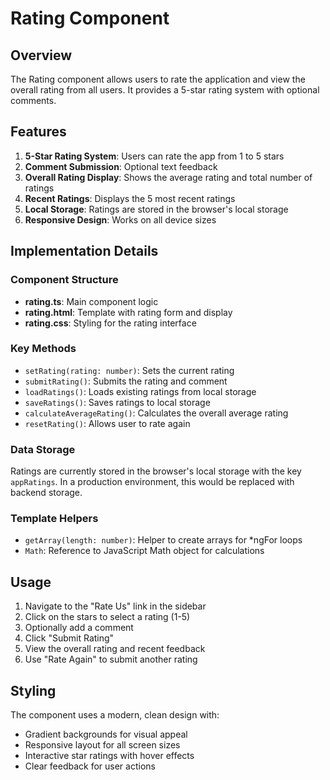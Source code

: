 # Rating Component

## Overview
The Rating component allows users to rate the application and view the overall rating from all users. It provides a 5-star rating system with optional comments.

## Features
1. **5-Star Rating System**: Users can rate the app from 1 to 5 stars
2. **Comment Submission**: Optional text feedback
3. **Overall Rating Display**: Shows the average rating and total number of ratings
4. **Recent Ratings**: Displays the 5 most recent ratings
5. **Local Storage**: Ratings are stored in the browser's local storage
6. **Responsive Design**: Works on all device sizes

## Implementation Details

### Component Structure
- **rating.ts**: Main component logic
- **rating.html**: Template with rating form and display
- **rating.css**: Styling for the rating interface

### Key Methods
- `setRating(rating: number)`: Sets the current rating
- `submitRating()`: Submits the rating and comment
- `loadRatings()`: Loads existing ratings from local storage
- `saveRatings()`: Saves ratings to local storage
- `calculateAverageRating()`: Calculates the overall average rating
- `resetRating()`: Allows user to rate again

### Data Storage
Ratings are currently stored in the browser's local storage with the key `appRatings`. In a production environment, this would be replaced with backend storage.

### Template Helpers
- `getArray(length: number)`: Helper to create arrays for *ngFor loops
- `Math`: Reference to JavaScript Math object for calculations

## Usage
1. Navigate to the "Rate Us" link in the sidebar
2. Click on the stars to select a rating (1-5)
3. Optionally add a comment
4. Click "Submit Rating"
5. View the overall rating and recent feedback
6. Use "Rate Again" to submit another rating

## Styling
The component uses a modern, clean design with:
- Gradient backgrounds for visual appeal
- Responsive layout for all screen sizes
- Interactive star ratings with hover effects
- Clear feedback for user actions